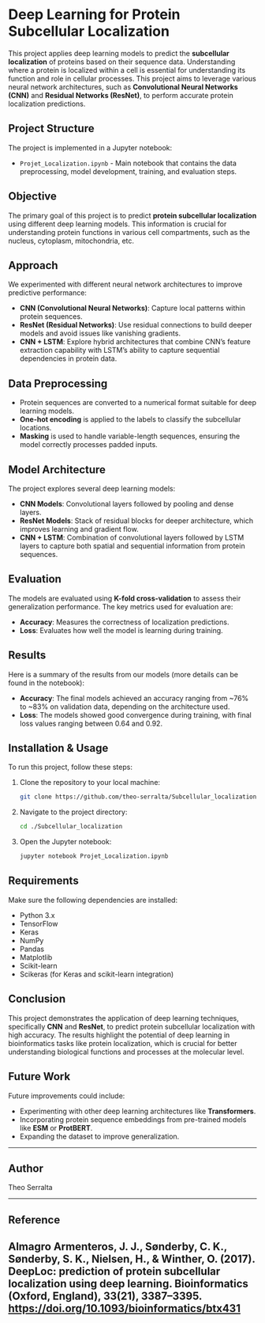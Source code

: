 # **Deep Learning for Protein Subcellular Localization**

This project applies deep learning models to predict the **subcellular localization** of proteins based on their sequence data. Understanding where a protein is localized within a cell is essential for understanding its function and role in cellular processes. This project aims to leverage various neural network architectures, such as **Convolutional Neural Networks (CNN)** and **Residual Networks (ResNet)**, to perform accurate protein localization predictions.

## **Project Structure**
The project is implemented in a Jupyter notebook:

- `Projet_Localization.ipynb` - Main notebook that contains the data preprocessing, model development, training, and evaluation steps.

## **Objective**
The primary goal of this project is to predict **protein subcellular localization** using different deep learning models. This information is crucial for understanding protein functions in various cell compartments, such as the nucleus, cytoplasm, mitochondria, etc.

## **Approach**
We experimented with different neural network architectures to improve predictive performance:
- **CNN (Convolutional Neural Networks)**: Capture local patterns within protein sequences.
- **ResNet (Residual Networks)**: Use residual connections to build deeper models and avoid issues like vanishing gradients.
- **CNN + LSTM**: Explore hybrid architectures that combine CNN’s feature extraction capability with LSTM’s ability to capture sequential dependencies in protein data.

## **Data Preprocessing**
- Protein sequences are converted to a numerical format suitable for deep learning models.
- **One-hot encoding** is applied to the labels to classify the subcellular locations.
- **Masking** is used to handle variable-length sequences, ensuring the model correctly processes padded inputs.

## **Model Architecture**
The project explores several deep learning models:
- **CNN Models**: Convolutional layers followed by pooling and dense layers.
- **ResNet Models**: Stack of residual blocks for deeper architecture, which improves learning and gradient flow.
- **CNN + LSTM**: Combination of convolutional layers followed by LSTM layers to capture both spatial and sequential information from protein sequences.

## **Evaluation**
The models are evaluated using **K-fold cross-validation** to assess their generalization performance. The key metrics used for evaluation are:
- **Accuracy**: Measures the correctness of localization predictions.
- **Loss**: Evaluates how well the model is learning during training.

## **Results**
Here is a summary of the results from our models (more details can be found in the notebook):
- **Accuracy**: The final models achieved an accuracy ranging from ~76% to ~83% on validation data, depending on the architecture used.
- **Loss**: The models showed good convergence during training, with final loss values ranging between 0.64 and 0.92.

## **Installation & Usage**
To run this project, follow these steps:

1. Clone the repository to your local machine:
    ```bash
    git clone https://github.com/theo-serralta/Subcellular_localization.git
    ```
2. Navigate to the project directory:
    ```bash
    cd ./Subcellular_localization
    ```
3. Open the Jupyter notebook:
    ```bash
    jupyter notebook Projet_Localization.ipynb
    ```

## **Requirements**
Make sure the following dependencies are installed:
- Python 3.x
- TensorFlow
- Keras
- NumPy
- Pandas
- Matplotlib
- Scikit-learn
- Scikeras (for Keras and scikit-learn integration)

## **Conclusion**
This project demonstrates the application of deep learning techniques, specifically **CNN** and **ResNet**, to predict protein subcellular localization with high accuracy. The results highlight the potential of deep learning in bioinformatics tasks like protein localization, which is crucial for better understanding biological functions and processes at the molecular level.

## **Future Work**
Future improvements could include:
- Experimenting with other deep learning architectures like **Transformers**.
- Incorporating protein sequence embeddings from pre-trained models like **ESM** or **ProtBERT**.
- Expanding the dataset to improve generalization.

---

## **Author**
Theo Serralta

---
## **Reference**
Almagro Armenteros, J. J., Sønderby, C. K., Sønderby, S. K., Nielsen, H., & Winther, O. (2017). DeepLoc: prediction of protein subcellular localization using deep learning. Bioinformatics (Oxford, England), 33(21), 3387–3395. https://doi.org/10.1093/bioinformatics/btx431
---
